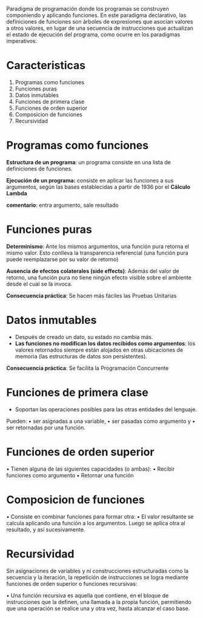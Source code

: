 Paradigma de programación donde los programas se construyen componiendo y aplicando funciones. En este paradigma declarativo, las definiciones de funciones son árboles de expresiones que asocian valores a otros valores, en lugar de una secuencia de instrucciones que actualizan el estado de ejecución del programa, como ocurre en los paradigmas imperativos.

# Caracteristicas

1. Programas como funciones
2. Funciones puras
3. Datos inmutables
4. Funciones de primera clase
5. Funciones de orden superior
6. Composicion de funciones
7. Recursividad

# Programas como funciones

**Estructura de un programa**: un programa consiste en una lista
de definiciones de funciones.

**Ejecución de un programa:** consiste en aplicar las funciones a
sus argumentos, según las bases establecidas a partir de 1936 por
el **Cálculo Lambda**

**comentario**: entra argumento, sale resultado

# Funciones puras

**Determinismo**: Ante los mismos argumentos, una función pura
retorna el mismo valor. Esto conlleva la transparencia referencial
(una función pura puede reemplazarse por su valor de retorno)

**Ausencia de efectos colaterales (side effects)**: Además del
valor de retorno, una función pura no tiene ningún efecto visible
sobre el ambiente desde el cual se la invoca.

**Consecuencia práctica**: Se hacen más fáciles las Pruebas Unitarias

# Datos inmutables

- Después de creado un dato, su estado no cambia más.
- **Las funciones no modifican los datos recibidos como argumentos**: los valores retornados siempre están alojados en otras ubicaciones de memoria (las estructuras de datos son persistentes).

**Consecuencia práctica**: Se facilita la Programación Concurrente

# Funciones de primera clase

- Soportan las operaciones posibles para las otras entidades del lenguaje.

Pueden:
• ser asignadas a una variable,
• ser pasadas como argumento y
• ser retornadas por una función.

# Funciones de orden superior

• Tienen alguna de las siguientes capacidades (o ambas):
• Recibir funciones como argumento
• Retornar una función

# Composicion de funciones

• Consiste en combinar funciones para formar otra:
• El valor resultante se calcula aplicando una función a los argumentos. Luego se aplica otra al resultado, y así sucesivamente.

# Recursividad

Sin asignaciones de variables y ni construcciones estructuradas como
la secuencia y la iteración, la repetición de instrucciones se logra
mediante funciones de orden superior o funciones recursivas:

• Una función recursiva es aquella que contiene, en el bloque de
instrucciones que la definen, una llamada a la propia función,
permitiendo que una operación se realice una y otra vez, hasta
alcanzar el caso base.